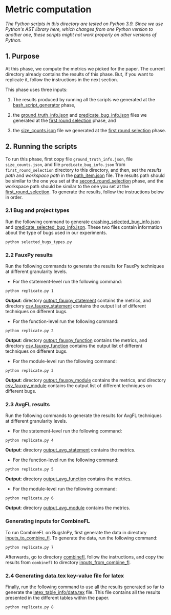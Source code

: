 # Metric computation

*The Python scripts in this directory are tested on Python 3.9.
Since we use Python's AST library here, which changes from
one Python version to another one, these scripts might not work
properly on other versions of Python.* 

## 1. Purpose

At this phase, we compute the metrics we picked for 
the paper. The current directory already contains the results of
this phase. But, if you want to replicate it, follow the
instructions in the next section.

This phase uses three inputs:

1. The results produced by running all the scripts we generated at
the [bash_script_generator](/bash_script_generator) phase,

2. the [ground_truth_info.json](/first_round_selection/ground_truth_info.json) and
[predicate_bug_info.json](/first_round_selection/predicate_bug_info.json) files
we generated at the
[first round selection](/first_round_selection) phase, and

3. the [size_counts.json](/first_round_selection/size_counts.json)
file we generated at the [first round selection](/first_round_selection) phase.



## 2. Running the scripts

To run this phase, first copy file `ground_truth_info.json`, file
`size_counts.json`, and file `predicate_bug_info.json`
from `first_round_selection` directory to this directory, and
then, set the *results path* and *workspace path*
in the [path_item.json](path_item.json) file. The results path should be similar to the one you set 
at the [second_round_selection](/second_round_selection) phase, and
the workspace path should be similar to the one you set at
the [first_round_selection](/first_round_selection). To generate
the results, follow the instructions below in order.

### 2.1 Bug and project types 

Run the following command to generate
[crashing_selected_bug_info.json](crashing_selected_bug_info.json) and
[predicate_selected_bug_info.json](predicate_selected_bug_info.json).
These two files contain information about the type of bugs used in our experiments.

```
python selected_bugs_types.py
```

### 2.2 FauxPy results

Run the following commands to generate the results for
FauxPy techniques at different granularity levels.

- For the statement-level run the following command:
```
python replicate.py 1
```

**Output**: directory [output_fauxpy_statement](output_fauxpy_statement)
contains the metrics, and directory [csv_fauxpy_statement](csv_fauxpy_statement)
contains the output list of different techniques on different bugs.

- For the function-level run the following command:
```
python replicate.py 2
```

**Output**: directory [output_fauxpy_function](output_fauxpy_function)
contains the metrics, and directory [csv_fauxpy_function](csv_fauxpy_function)
contains the output list of different techniques on different bugs.

- For the module-level run the following command:
```
python replicate.py 3
```

**Output**: directory [output_fauxpy_module](output_fauxpy_module)
contains the metrics, and directory [csv_fauxpy_module](csv_fauxpy_module)
contains the output list of different techniques on different bugs.

### 2.3 AvgFL results

Run the following commands to generate the results for
AvgFL techniques at different granularity levels.

- For the statement-level run the following command:
```
python replicate.py 4
```

**Output**: directory [output_avg_statement](output_avg_statement)
contains the metrics.

- For the function-level run the following command:
```
python replicate.py 5
```

**Output**: directory [output_avg_function](output_avg_function)
contains the metrics.

- For the module-level run the following command:
```
python replicate.py 6
```

**Output**: directory [output_avg_module](output_avg_module)
contains the metrics.

### Generating inputs for CombineFL

To run CombineFL on BugsInPy, first generate
the data in directory [inputs_to_combine_fl](inputs_to_combine_fl).
To generate the data, run the following command:

```
python replicate.py 7
```

Afterwards, go to directory [combinefl](/combinefl), follow
the instructions, and copy the
results from `combinefl` to directory [inputs_from_combine_fl](inputs_from_combine_fl).

### 2.4 Generating data.tex key-value file for latex

Finally, run the following command to use all the results
generated so far to generate 
the [latex_table_info/data.tex](latex_table_info/data.tex) file.
This file contains all the results presented 
in the different tables within the paper.

```
python replicate.py 8
```
